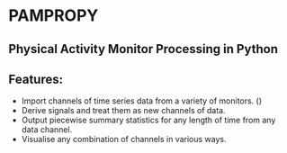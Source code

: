 PAMPROPY
========

Physical Activity Monitor Processing in Python
----------------------------------------------

Features:
---------
* Import channels of time series data from a variety of monitors. ()
* Derive signals and treat them as new channels of data.
* Output piecewise summary statistics for any length of time from any data channel.
* Visualise any combination of channels in various ways.